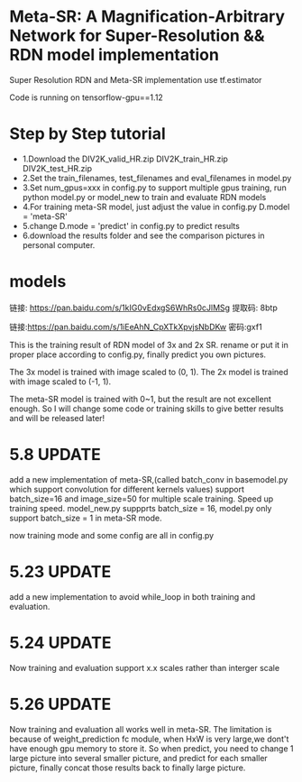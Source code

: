 # Meta-SR: A Magnification-Arbitrary Network for Super-Resolution && RDN model implementation
Super Resolution RDN and Meta-SR implementation use tf.estimator

Code is running on tensorflow-gpu==1.12

# Step by Step tutorial
- 1.Download the DIV2K_valid_HR.zip DIV2K_train_HR.zip DIV2K_test_HR.zip
- 2.Set the train_filenames, test_filenames and eval_filenames in model.py
- 3.Set num_gpus=xxx in config.py to support multiple gpus training, run python model.py or model_new to train and evaluate RDN models
- 4.For training meta-SR model, just adjust the value in config.py D.model = 'meta-SR'
- 5.change D.mode = 'predict' in config.py to predict results
- 6.download the results folder and see the comparison pictures in personal computer.

# models
链接: https://pan.baidu.com/s/1kIG0vEdxgS6WhRs0cJlMSg 提取码: 8btp

链接:https://pan.baidu.com/s/1iEeAhN_CpXTkXpvjsNbDKw  密码:gxf1

This is the training result of RDN model of 3x and 2x SR. rename or put it in proper place according to config.py, finally predict you own pictures.

The 3x model is trained with image scaled to (0, 1). The 2x model is trained with image scaled to (-1, 1).

The meta-SR model is trained with 0~1, but the result are not excellent enough. So I will change some code or training skills to give better results and will be released later!


# 5.8 UPDATE
add a new implementation of meta-SR,(called batch_conv in basemodel.py which support convolution for different kernels values) support batch_size=16 and image_size=50 for multiple scale training. Speed up training speed. model_new.py suppprts batch_size = 16, model.py only support batch_size = 1 in meta-SR mode.

now training mode and some config are all in config.py
# 5.23 UPDATE
add a new implementation to avoid while_loop in both training and evaluation.
# 5.24 UPDATE
Now training and evaluation support x.x scales rather than interger scale
# 5.26 UPDATE
Now training and evaluation all works well in meta-SR. The limitation is because of weight_prediction fc module, when HxW is very large,we dont't have enough gpu memory to store it. So when predict, you need to change 1 large picture into several smaller picture, and predict for each smaller picture, finally concat those results back to finally large picture. 

